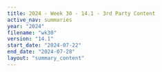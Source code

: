 ```yaml
---
title: 2024 - Week 30 - 14.1 - 3rd Party Content
active_nav: summaries
year: "2024"
filename: "wk30"
version: "14.1"
start_date: "2024-07-22"
end_date: "2024-07-28"
layout: "summary_content"
---
```

